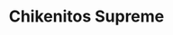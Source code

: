 ---
layout: portfolios
index: 3
title: Chikenitos Supreme
thumb_image: /assets/images/placeholder-3.png
video_url: 'https://player.vimeo.com/video/383152919'
cliente: Seara
agencia: SunsetDDB
categorias: ["direção","design","animação","colagem","stopmotion"]
description_text:
---